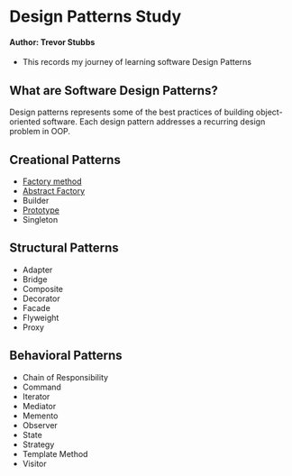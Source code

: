 # Design Patterns Study
#### Author: Trevor Stubbs

- This records my journey of learning software Design Patterns

## What are Software Design Patterns?
Design patterns represents some of the best practices of building object-oriented software. Each design pattern addresses a recurring design problem in OOP. 

## Creational Patterns
- [Factory method](Creational/Factory/README.md)
- [Abstract Factory](Creational/AbstractFactory/)
- Builder
- [Prototype](Creational/Prototype/README.md)
- Singleton

## Structural Patterns
- Adapter
- Bridge
- Composite
- Decorator
- Facade
- Flyweight
- Proxy

## Behavioral Patterns
- Chain of Responsibility
- Command
- Iterator
- Mediator
- Memento
- Observer
- State
- Strategy
- Template Method
- Visitor